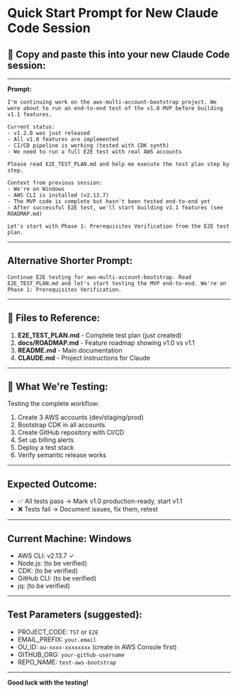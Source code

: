 # Quick Start Prompt for New Claude Code Session

## 📌 Copy and paste this into your new Claude Code session:

---

**Prompt:**

```
I'm continuing work on the aws-multi-account-bootstrap project. We were about to run an end-to-end test of the v1.0 MVP before building v1.1 features.

Current status:
- v1.2.0 was just released
- All v1.0 features are implemented
- CI/CD pipeline is working (tested with CDK synth)
- We need to run a full E2E test with real AWS accounts

Please read E2E_TEST_PLAN.md and help me execute the test plan step by step.

Context from previous session:
- We're on Windows
- AWS CLI is installed (v2.13.7)
- The MVP code is complete but hasn't been tested end-to-end yet
- After successful E2E test, we'll start building v1.1 features (see ROADMAP.md)

Let's start with Phase 1: Prerequisites Verification from the E2E test plan.
```

---

## Alternative Shorter Prompt:

```
Continue E2E testing for aws-multi-account-bootstrap. Read E2E_TEST_PLAN.md and let's start testing the MVP end-to-end. We're on Phase 1: Prerequisites Verification.
```

---

## 📂 Files to Reference:

1. **E2E_TEST_PLAN.md** - Complete test plan (just created)
2. **docs/ROADMAP.md** - Feature roadmap showing v1.0 vs v1.1
3. **README.md** - Main documentation
4. **CLAUDE.md** - Project instructions for Claude

---

## 🎯 What We're Testing:

Testing the complete workflow:
1. Create 3 AWS accounts (dev/staging/prod)
2. Bootstrap CDK in all accounts
3. Create GitHub repository with CI/CD
4. Set up billing alerts
5. Deploy a test stack
6. Verify semantic release works

---

## Expected Outcome:

- ✅ All tests pass → Mark v1.0 production-ready, start v1.1
- ❌ Tests fail → Document issues, fix them, retest

---

## Current Machine: Windows
- AWS CLI: v2.13.7 ✓
- Node.js: (to be verified)
- CDK: (to be verified)
- GitHub CLI: (to be verified)
- jq: (to be verified)

---

## Test Parameters (suggested):
- PROJECT_CODE: `TST` or `E2E`
- EMAIL_PREFIX: `your.email`
- OU_ID: `ou-xxxx-xxxxxxxx` (create in AWS Console first)
- GITHUB_ORG: `your-github-username`
- REPO_NAME: `test-aws-bootstrap`

---

**Good luck with the testing!**
